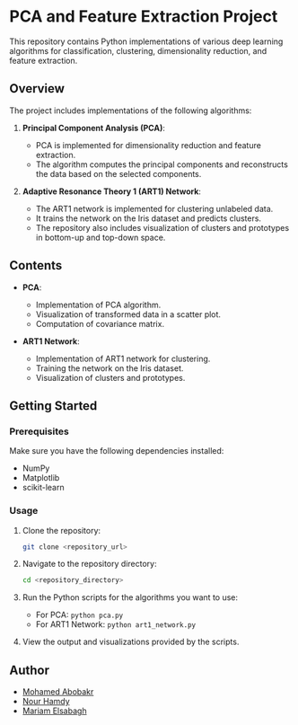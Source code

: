 # PCA and Feature Extraction Project

This repository contains Python implementations of various deep learning algorithms for classification, clustering, dimensionality reduction, and feature extraction.

## Overview

The project includes implementations of the following algorithms:

1. **Principal Component Analysis (PCA)**:
    - PCA is implemented for dimensionality reduction and feature extraction.
    - The algorithm computes the principal components and reconstructs the data based on the selected components.

2. **Adaptive Resonance Theory 1 (ART1) Network**:
    - The ART1 network is implemented for clustering unlabeled data.
    - It trains the network on the Iris dataset and predicts clusters.
    - The repository also includes visualization of clusters and prototypes in bottom-up and top-down space.

## Contents

- **PCA**:
    - Implementation of PCA algorithm.
    - Visualization of transformed data in a scatter plot.
    - Computation of covariance matrix.

- **ART1 Network**:
    - Implementation of ART1 network for clustering.
    - Training the network on the Iris dataset.
    - Visualization of clusters and prototypes.

## Getting Started

### Prerequisites

Make sure you have the following dependencies installed:

- NumPy
- Matplotlib
- scikit-learn

### Usage

1. Clone the repository:

    ```bash
    git clone <repository_url>
    ```

2. Navigate to the repository directory:

    ```bash
    cd <repository_directory>
    ```

3. Run the Python scripts for the algorithms you want to use:

    - For PCA: `python pca.py`
    - For ART1 Network: `python art1_network.py`

4. View the output and visualizations provided by the scripts.

## Author

- [Mohamed Abobakr](https://github.com/bakar10)
- [Nour Hamdy](https://github.com/NourHamdyy)
- [Mariam Elsabagh](https://github.com/MariamElsbagh)
